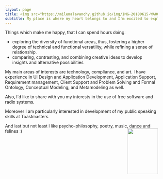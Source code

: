 ```yaml
---
layout: page
title: <img src="https://milenalavanchy.github.io/img/IMG-20180615-WA0006.jpg" width="100" height="150"> I like exploring
subtitle: My place is where my heart belongs to and I'm excited to explore its lands and waters :)
---
```

Things which make me happy, that I can spend hours doing:
* exploring the diversity of functional areas, thus,  fostering a higher degree of technical and functional versatility, while refining a sense of relationship.
* comparing, contrasting, and combining creative ideas to develop insights and alternative possibilities

My main areas of interests are technology, compliance, and art. I have experience in UI Design and Application Development, Application Support, Requirement management, Client Support and Problem Solving and Formal
Ontology, Conceptual Modeling, and Metamodeling as well.

Also, I'd like to share with you my interests in the use of free software and radio systems.

Moreover I am particularly interested in development of my public speaking skills at Toastmasters.

And last but not least I like psycho-philosophy, poetry, music, dance and felines :)
<img src="https://milenalavanchy.github.io/img/IMG-20180615-WA0027.jpg" width="100" height="150" align="right"> 
